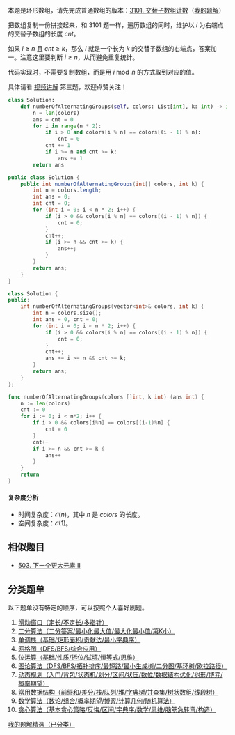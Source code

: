 本题是环形数组，请先完成普通数组的版本：[3101. 交替子数组计数](https://leetcode.cn/problems/count-alternating-subarrays/)（[我的题解](https://leetcode.cn/problems/count-alternating-subarrays/solution/jian-ji-xie-fa-pythonjavacgo-by-endlessc-tcc9/)）

把数组复制一份拼接起来，和 3101 题一样，遍历数组的同时，维护以 $i$ 为右端点的交替子数组的长度 $\textit{cnt}$。

如果 $i\ge n$ 且 $\textit{cnt}\ge k$，那么 $i$ 就是一个长为 $k$ 的交替子数组的右端点，答案加一。注意这里要判断 $i\ge n$，从而避免重复统计。

代码实现时，不需要复制数组，而是用 $i\bmod n$ 的方式取到对应的值。

具体请看 [视频讲解](https://www.bilibili.com/video/BV1Yz421q7dD/) 第三题，欢迎点赞关注！

```py [sol-Python3]
class Solution:
    def numberOfAlternatingGroups(self, colors: List[int], k: int) -> int:
        n = len(colors)
        ans = cnt = 0
        for i in range(n * 2):
            if i > 0 and colors[i % n] == colors[(i - 1) % n]:
                cnt = 0
            cnt += 1
            if i >= n and cnt >= k:
                ans += 1
        return ans
```

```java [sol-Java]
public class Solution {
    public int numberOfAlternatingGroups(int[] colors, int k) {
        int n = colors.length;
        int ans = 0;
        int cnt = 0;
        for (int i = 0; i < n * 2; i++) {
            if (i > 0 && colors[i % n] == colors[(i - 1) % n]) {
                cnt = 0;
            }
            cnt++;
            if (i >= n && cnt >= k) {
                ans++;
            }
        }
        return ans;
    }
}
```

```cpp [sol-C++]
class Solution {
public:
    int numberOfAlternatingGroups(vector<int>& colors, int k) {
        int n = colors.size();
        int ans = 0, cnt = 0;
        for (int i = 0; i < n * 2; i++) {
            if (i > 0 && colors[i % n] == colors[(i - 1) % n]) {
                cnt = 0;
            }
            cnt++;
            ans += i >= n && cnt >= k;
        }
        return ans;
    }
};
```

```go [sol-Go]
func numberOfAlternatingGroups(colors []int, k int) (ans int) {
	n := len(colors)
	cnt := 0
	for i := 0; i < n*2; i++ {
		if i > 0 && colors[i%n] == colors[(i-1)%n] {
			cnt = 0
		}
		cnt++
		if i >= n && cnt >= k {
			ans++
		}
	}
	return
}
```

#### 复杂度分析

- 时间复杂度：$\mathcal{O}(n)$，其中 $n$ 是 $\textit{colors}$ 的长度。
- 空间复杂度：$\mathcal{O}(1)$。

## 相似题目

- [503. 下一个更大元素 II](https://leetcode.cn/problems/next-greater-element-ii/)

## 分类题单

以下题单没有特定的顺序，可以按照个人喜好刷题。

1. [滑动窗口（定长/不定长/多指针）](https://leetcode.cn/circle/discuss/0viNMK/)
2. [二分算法（二分答案/最小化最大值/最大化最小值/第K小）](https://leetcode.cn/circle/discuss/SqopEo/)
3. [单调栈（基础/矩形面积/贡献法/最小字典序）](https://leetcode.cn/circle/discuss/9oZFK9/)
4. [网格图（DFS/BFS/综合应用）](https://leetcode.cn/circle/discuss/YiXPXW/)
5. [位运算（基础/性质/拆位/试填/恒等式/思维）](https://leetcode.cn/circle/discuss/dHn9Vk/)
6. [图论算法（DFS/BFS/拓扑排序/最短路/最小生成树/二分图/基环树/欧拉路径）](https://leetcode.cn/circle/discuss/01LUak/)
7. [动态规划（入门/背包/状态机/划分/区间/状压/数位/数据结构优化/树形/博弈/概率期望）](https://leetcode.cn/circle/discuss/tXLS3i/)
8. [常用数据结构（前缀和/差分/栈/队列/堆/字典树/并查集/树状数组/线段树）](https://leetcode.cn/circle/discuss/mOr1u6/)
9. [数学算法（数论/组合/概率期望/博弈/计算几何/随机算法）](https://leetcode.cn/circle/discuss/IYT3ss/)
10. [贪心算法（基本贪心策略/反悔/区间/字典序/数学/思维/脑筋急转弯/构造）](https://leetcode.cn/circle/discuss/g6KTKL/)

[我的题解精选（已分类）](https://github.com/EndlessCheng/codeforces-go/blob/master/leetcode/SOLUTIONS.md)
